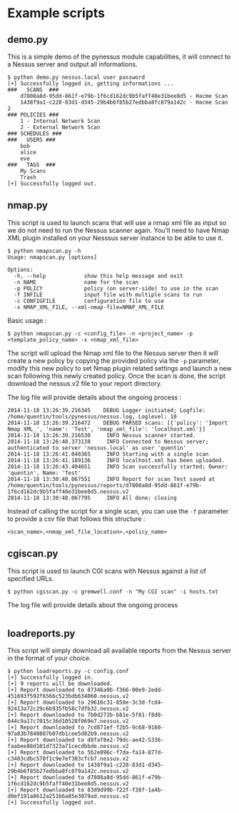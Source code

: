 # Example scripts

## demo.py

This is a simple demo of the pynessus module capabilities, it will connect to a Nessus server and output all informations.

```shell
$ python demo.py nessus.local user password
[+] Successfully logged in, getting informations ...
###   SCANS  ###
	d7808a8d-95dd-861f-e79b-1f6cd162dc9b5faff40e31bee8d5 - Hacme Scan
	1438f9a1-c228-83d1-d345-29b4b6f85b27edbba8fc879a142c - Hacme Scan 2
### POLICIES ###
	1 - Internal Network Scan
	2 - External Network Scan
### SCHEDULES ###
###   USERS ###
	bob
	alice
	eve
###   TAGS  ###
	My Scans
	Trash
[+] Successfully logged out.
```

## nmap.py

This script is used to launch scans that will use a nmap xml file as input so we do not need to run the Nessus scanner
again. You'll need to have Nmap XML plugin installed on your Nesssus server instance to be able to use it.

```shell
$ python nmapscan.py -h
Usage: nmapscan.py [options]

Options:
  -h, --help            show this help message and exit
  -n NAME               name for the scan
  -p POLICY             policy (on server-side) to use in the scan
  -f INFILE             input file with multiple scans to run
  -c CONFIGFILE         configuration file to use
  -x NMAP_XML_FILE, --xml-nmap-file=NMAP_XML_FILE
```

Basic usage : 

```shell
$ python nmapscan.py -c <config_file> -n <project_name> -p <template_policy_name> -x <nmap_xml_file>
```

The script will upload the Nmap xml file to the Nessus server then it will create a new policy by copying the provided policy via the `-p` parameter,
modify this new policy to set Nmap plugin related settings and launch a new scan following this newly created policy. Once the scan is done, the
script download the nessus.v2 file to your report directory.

The log file will provide details about the ongoing process :

```
2014-11-18 13:26:39.216345    DEBUG Logger initiated; Logfile: /home/quentin/tools/pynessus/nessus.log, Loglevel: 10
2014-11-18 13:26:39.216472    DEBUG PARSED scans: [{'policy': 'Import Nmap XML_', 'name': 'Test', 'nmap_xml_file': 'localhost.xml'}]
2014-11-18 13:26:39.216530     INFO Nessus scanner started.
2014-11-18 13:26:40.373138     INFO Connected to Nessus server; authenticated to server 'nessus.local' as user 'quentin'
2014-11-18 13:26:41.040365     INFO Starting with a single scan
2014-11-18 13:26:41.189136     INFO localhost.xml has been uploaded.
2014-11-18 13:26:43.404651     INFO Scan successfully started; Owner: 'quentin', Name: 'Test'
2014-11-18 13:30:48.067551     INFO Report for scan Test saved at /home/quentin/tools/pynessus/reports/d7808a8d-95dd-861f-e79b-1f6cd162dc9b5faff40e31bee8d5.nessus.v2
2014-11-18 13:30:48.067795     INFO All done; closing
```
Instead of calling the script for a single scan, you can use the `-f` parameter to provide a csv file that follows this structure : 

``` 
<scan_name>,<nmap_xml_file_location>,<policy_name>
```

## cgiscan.py

This script is used to launch CGI scans with Nessus against a list of specified URLs.

```shell
$ python cgiscan.py -c gremwell.conf -n "My CGI scan" -i hosts.txt
```

The log file will provide details about the ongoing process

```
```

## loadreports.py

This script will simply download all available reports from the Nessus server in the format of your choice.

```shell
$ python loadreports.py -c config.conf
[+] Successfully logged in.
[+] 9 reports will be downloaded.
[+] Report downloaded to 87346a9b-f366-00e9-2edd-451693f592f6566c523bdb634060.nessus.v2
[+] Report downloaded to 29616c31-858e-3c3d-fcd4-92413a72c29c6b935fb58c7dfb32.nessus.v2
[+] Report downloaded to 7b0d272b-b81e-5f81-f8d8-044c9a17c7015c36d10528f069e7.nessus.v2
[+] Report downloaded to 7cd871ef-f2b5-9c68-9160-97a83b7848087b07db1cee5d02b9.nessus.v2
[+] Report downloaded to d8faf8e2-79dc-ae42-5336-faabee88d101d7323a71cecdbbde.nessus.v2
[+] Report downloaded to 5b2e896c-f7da-fa14-877d-c3403cdbc570f1c9e7ef303cfcb7.nessus.v2
[+] Report downloaded to 1438f9a1-c228-83d1-d345-29b4b6f85b27edbba8fc879a142c.nessus.v2
[+] Report downloaded to d7808a8d-95dd-861f-e79b-1f6cd162dc9b5faff40e31bee8d5.nessus.v2
[+] Report downloaded to 83d9d99b-f22f-f38f-1a4b-d0ef191a8612a251b6a85e3079ad.nessus.v2
[+] Successfully logged out.
```

